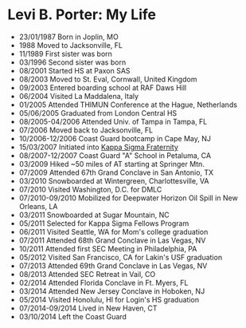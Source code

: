 Levi B. Porter: My Life
===============
- 23/01/1987 Born in Joplin, MO
- 1988 Moved to Jacksonville, FL
- 11/1989 First sister was born
- 03/1996 Second sister was born
- 08/2001 Started HS at Paxon SAS
- 08/2003 Moved to St. Eval, Cornwall, United Kingdom
- 09/2003 Entered boarding school at RAF Daws Hill
- 06/2004 Visited La Maddalena, Italy
- 01/2005 Attended THIMUN Conference at the Hague, Netherlands
- 05/06/2005 Graduated from London Central HS
- 08/2005-04/2006 Attended Univ. of Tampa in Tampa, FL
- 07/2006 Moved back to Jacksonville, FL
- 10/2006-12/2006 Coast Guard bootcamp in Cape May, NJ
- 15/03/2007 Initiated into [Kappa Sigma Fraternity](http://kappasigma.org)
- 08/2007-12/2007 Coast Guard "A" School in Petaluma, CA
- 03/2009 Hiked ~50 miles of AT starting at Springer Mtn.
- 07/2009 Attended 67th Grand Conclave in San Antonio, TX
- 03/2010 Snowboarded at Wintergreen, Charlottesville, VA
- 07/2010 Visited Washington, D.C. for DMLC
- 07/2010-09/2010 Mobilized for Deepwater Horizon Oil Spill in New Orleans, LA
- 03/2011 Snowboarded at Sugar Mountain, NC
- 05/2011 Selected for Kappa Sigma Fellows Program
- 06/2011 Visited Seattle, WA for Mom's college graduation
- 07/2011 Attended 68th Grand Conclave in Las Vegas, NV
- 10/2011 Attended first SEC Meeting in Philadelphia, PA
- 05/2012 Visited San Francisco, CA for Lakin's USF graduation
- 07/2013 Attended 69th Grand Conclave in Las Vegas, NV
- 08/2013 Attended SEC Retreat in Vail, CO
- 02/2014 Attended Florida Conclave in Ft. Myers, FL
- 03/2014 Attended New Jersey Conclave in Hoboken, NJ
- 05/2014 Visited Honolulu, HI for Login's HS graduation
- 07/2014-09/2014 Lived in New Haven, CT
- 03/10/2014 Left the Coast Guard
